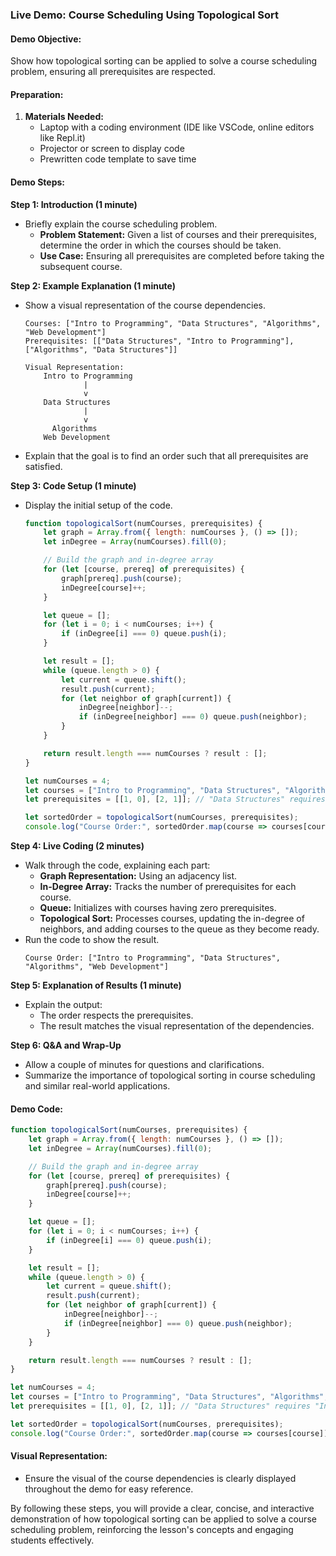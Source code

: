 ### Live Demo: Course Scheduling Using Topological Sort

#### Demo Objective:
Show how topological sorting can be applied to solve a course scheduling problem, ensuring all prerequisites are respected.

#### Preparation:
1. **Materials Needed:**
   - Laptop with a coding environment (IDE like VSCode, online editors like Repl.it)
   - Projector or screen to display code
   - Prewritten code template to save time

#### Demo Steps:

**Step 1: Introduction (1 minute)**
- Briefly explain the course scheduling problem.
  - **Problem Statement:** Given a list of courses and their prerequisites, determine the order in which the courses should be taken.
  - **Use Case:** Ensuring all prerequisites are completed before taking the subsequent course.

**Step 2: Example Explanation (1 minute)**
- Show a visual representation of the course dependencies.
  ```plaintext
  Courses: ["Intro to Programming", "Data Structures", "Algorithms", "Web Development"]
  Prerequisites: [["Data Structures", "Intro to Programming"], ["Algorithms", "Data Structures"]]

  Visual Representation:
      Intro to Programming
               |
               v
      Data Structures
               |
               v
        Algorithms
      Web Development
  ```
- Explain that the goal is to find an order such that all prerequisites are satisfied.

**Step 3: Code Setup (1 minute)**
- Display the initial setup of the code.
  ```javascript
  function topologicalSort(numCourses, prerequisites) {
      let graph = Array.from({ length: numCourses }, () => []);
      let inDegree = Array(numCourses).fill(0);

      // Build the graph and in-degree array
      for (let [course, prereq] of prerequisites) {
          graph[prereq].push(course);
          inDegree[course]++;
      }

      let queue = [];
      for (let i = 0; i < numCourses; i++) {
          if (inDegree[i] === 0) queue.push(i);
      }

      let result = [];
      while (queue.length > 0) {
          let current = queue.shift();
          result.push(current);
          for (let neighbor of graph[current]) {
              inDegree[neighbor]--;
              if (inDegree[neighbor] === 0) queue.push(neighbor);
          }
      }

      return result.length === numCourses ? result : [];
  }

  let numCourses = 4;
  let courses = ["Intro to Programming", "Data Structures", "Algorithms", "Web Development"];
  let prerequisites = [[1, 0], [2, 1]]; // "Data Structures" requires "Intro to Programming", "Algorithms" requires "Data Structures"
  
  let sortedOrder = topologicalSort(numCourses, prerequisites);
  console.log("Course Order:", sortedOrder.map(course => courses[course]));
  ```

**Step 4: Live Coding (2 minutes)**
- Walk through the code, explaining each part:
  - **Graph Representation:** Using an adjacency list.
  - **In-Degree Array:** Tracks the number of prerequisites for each course.
  - **Queue:** Initializes with courses having zero prerequisites.
  - **Topological Sort:** Processes courses, updating the in-degree of neighbors, and adding courses to the queue as they become ready.
- Run the code to show the result.
  ```plaintext
  Course Order: ["Intro to Programming", "Data Structures", "Algorithms", "Web Development"]
  ```

**Step 5: Explanation of Results (1 minute)**
- Explain the output:
  - The order respects the prerequisites.
  - The result matches the visual representation of the dependencies.

**Step 6: Q&A and Wrap-Up**
- Allow a couple of minutes for questions and clarifications.
- Summarize the importance of topological sorting in course scheduling and similar real-world applications.

#### Demo Code:
```javascript
function topologicalSort(numCourses, prerequisites) {
    let graph = Array.from({ length: numCourses }, () => []);
    let inDegree = Array(numCourses).fill(0);

    // Build the graph and in-degree array
    for (let [course, prereq] of prerequisites) {
        graph[prereq].push(course);
        inDegree[course]++;
    }

    let queue = [];
    for (let i = 0; i < numCourses; i++) {
        if (inDegree[i] === 0) queue.push(i);
    }

    let result = [];
    while (queue.length > 0) {
        let current = queue.shift();
        result.push(current);
        for (let neighbor of graph[current]) {
            inDegree[neighbor]--;
            if (inDegree[neighbor] === 0) queue.push(neighbor);
        }
    }

    return result.length === numCourses ? result : [];
}

let numCourses = 4;
let courses = ["Intro to Programming", "Data Structures", "Algorithms", "Web Development"];
let prerequisites = [[1, 0], [2, 1]]; // "Data Structures" requires "Intro to Programming", "Algorithms" requires "Data Structures"

let sortedOrder = topologicalSort(numCourses, prerequisites);
console.log("Course Order:", sortedOrder.map(course => courses[course]));
```

#### Visual Representation:
- Ensure the visual of the course dependencies is clearly displayed throughout the demo for easy reference.

By following these steps, you will provide a clear, concise, and interactive demonstration of how topological sorting can be applied to solve a course scheduling problem, reinforcing the lesson's concepts and engaging students effectively.